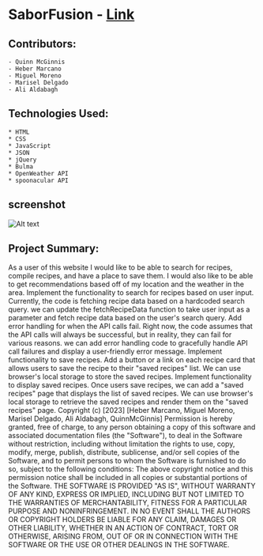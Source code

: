 # SaborFusion - [Link]()
## Contributors:
    - Quinn McGinnis
    - Heber Marcano
    - Miguel Moreno
    - Marisel Delgado
    - Ali Aldabagh
## Technologies Used:
    * HTML
    * CSS
    * JavaScript
    * JSON
    * jQuery
    * Bulma
    * OpenWeather API
    * spoonacular API
## screenshot
![Alt text](/assets/images/127.0.0.1_5501_index.html%20(3).png "Webpage screenshot")

## Project Summary:
As a user of this website I would like to be able to search for recipes, compile recipes, and have a place to save them.
I would also like to be able to get recommendations based off of my location and the weather in the area.
Implement the functionality to search for recipes based on user input. Currently, the code is fetching recipe data based on a hardcoded search query. we can update the fetchRecipeData function to take user input as a parameter and fetch recipe data based on the user's search query.
Add error handling for when the API calls fail. Right now, the code assumes that the API calls will always be successful, but in reality, they can fail for various reasons. we can add error handling code to gracefully handle API call failures and display a user-friendly error message.
Implement functionality to save recipes. Add a button or a link on each recipe card that allows users to save the recipe to their "saved recipes" list. We can use browser's local storage to store the saved recipes.
Implement functionality to display saved recipes. Once users save recipes, we can add a "saved recipes" page that displays the list of saved recipes. We can use browser's local storage to retrieve the saved recipes and render them on the "saved recipes" page.
Copyright (c) [2023] [Heber Marcano, Miguel Moreno, Marisel Delgado, Ali Aldabagh, QuinnMcGinnis]
Permission is hereby granted, free of charge, to any person obtaining a copy of this software and associated documentation files (the "Software"), to deal in the Software without restriction, including without limitation the rights to use, copy, modify, merge, publish, distribute, sublicense, and/or sell copies of the Software, and to permit persons to whom the Software is furnished to do so, subject to the following conditions:
The above copyright notice and this permission notice shall be included in all copies or substantial portions of the Software.
THE SOFTWARE IS PROVIDED "AS IS", WITHOUT WARRANTY OF ANY KIND, EXPRESS OR IMPLIED, INCLUDING BUT NOT LIMITED TO THE WARRANTIES OF MERCHANTABILITY, FITNESS FOR A PARTICULAR PURPOSE AND NONINFRINGEMENT. IN NO EVENT SHALL THE AUTHORS OR COPYRIGHT HOLDERS BE LIABLE FOR ANY CLAIM, DAMAGES OR OTHER LIABILITY, WHETHER IN AN ACTION OF CONTRACT, TORT OR OTHERWISE, ARISING FROM, OUT OF OR IN CONNECTION WITH THE SOFTWARE OR THE USE OR OTHER DEALINGS IN THE SOFTWARE.